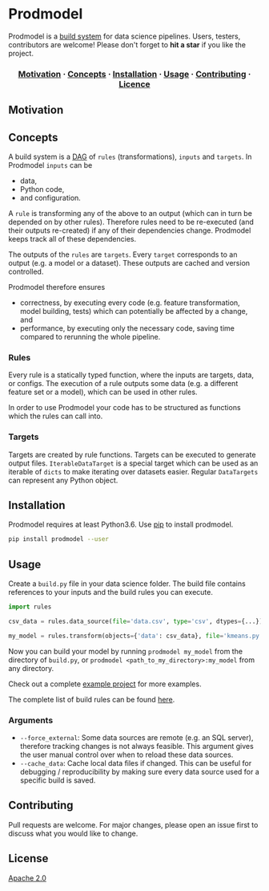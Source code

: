 # Prodmodel

Prodmodel is a [build system](https://en.wikipedia.org/wiki/List_of_build_automation_software) for data science pipelines. Users, testers, contributors are welcome! Please don't forget to **hit a star** if you like the project.

<h3 align="center">
  <a href="#motivation">Motivation</a>
  <span> · </span>
  <a href="#concepts">Concepts</a>
  <span> · </span>
  <a href="#installation">Installation</a>
  <span> · </span>
  <a href="#usage">Usage</a>
  <span> · </span>
  <a href="#contributing">Contributing</a>
  <span> · </span>
  <a href="#licence">Licence</a>
</h3>

## Motivation



## Concepts

A build system is a [DAG](https://en.wikipedia.org/wiki/Directed_acyclic_graph) of `rules` (transformations), `inputs` and `targets`.
In Prodmodel `inputs` can be
 * data,
 * Python code,
 * and configuration.

A `rule` is transforming any of the above to an output (which can in turn be depended on by other rules). Therefore rules need to be
re-executed (and their outputs re-created) if any of their dependencies change. Prodmodel keeps track all of these dependencies.

The outputs of the `rules` are `targets`. Every `target` corresponds to an output (e.g. a model or a dataset). These outputs
are cached and version controlled.

Prodmodel therefore ensures
 * correctness, by executing every code (e.g. feature transformation, model building, tests) which can potentially be affected by a change, and
 * performance, by executing only the necessary code, saving time compared to rerunning the whole pipeline.

### Rules

Every rule is a statically typed function, where the inputs are targets, data, or configs. The execution of
a rule outputs some data (e.g. a different feature set or a model), which can be used in other rules.

In order to use Prodmodel your code has to be structured as functions which the rules can call into.

### Targets

Targets are created by rule functions. Targets can be executed to generate output files. `IterableDataTarget` is a special target
which can be used as an iterable of `dicts` to make iterating over datasets easier. Regular `DataTargets` can represent any
Python object.

## Installation

Prodmodel requires at least Python3.6. Use [pip](https://pip.pypa.io/en/stable/) to install prodmodel.

```bash
pip install prodmodel --user
```

## Usage

Create a `build.py` file in your data science folder. The build file contains references to your inputs and the build rules you can execute.

```python
import rules

csv_data = rules.data_source(file='data.csv', type='csv', dtypes={...})

my_model = rules.transform(objects={'data': csv_data}, file='kmeans.py', fn='compute_kmeans')
```

Now you can build your model by running `prodmodel my_model` from the directory of `build.py`,
or `prodmodel <path_to_my_directory>:my_model` from any directory.

Check out a complete [example project](https://github.com/prodmodel/prodmodel/tree/master/example) for more examples.

The complete list of build rules can be found [here](https://github.com/prodmodel/prodmodel/blob/master/doc/api_doc.md).

### Arguments

 * `--force_external`: Some data sources are remote (e.g. an SQL server), therefore tracking changes is not always feasible.
   This argument gives the user manual control over when to reload these data sources.
 * `--cache_data`: Cache local data files if changed. This can be useful for debugging / reproducibility by making sure every
   data source used for a specific build is saved.

## Contributing
Pull requests are welcome. For major changes, please open an issue first to discuss what you would like to change.

## License
[Apache 2.0](https://github.com/prodmodel/prodmodel/blob/master/LICENCE)
